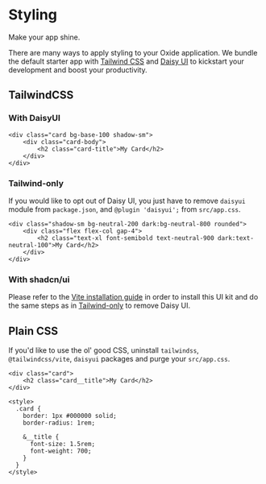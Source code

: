 # Styling

Make your app shine.

There are many ways to apply styling to your Oxide application. We bundle the default starter app with [Tailwind CSS](https://tailwindcss.com/) and [Daisy UI](https://daisyui.com/) to kickstart your development and boost your productivity.

## TailwindCSS

### With DaisyUI

```svelte twoslash
<div class="card bg-base-100 shadow-sm">
    <div class="card-body">
        <h2 class="card-title">My Card</h2>
    </div>
</div>
```

### Tailwind-only

If you would like to opt out of Daisy UI, you just have to remove `daisyui` module from `package.json`, and `@plugin 'daisyui';` from `src/app.css`.

```svelte twoslash
<div class="shadow-sm bg-neutral-200 dark:bg-neutral-800 rounded">
    <div class="flex flex-col gap-4">
        <h2 class="text-xl font-semibold text-neutral-900 dark:text-neutral-100">My Card</h2>
    </div>
</div>
```

### With shadcn/ui

Please refer to the [Vite installation guide](https://ui.shadcn.com/docs/installation/vite) in order to install this UI kit and do the same steps as in [Tailwind-only](/styling#tailwind-only) to remove Daisy UI.

## Plain CSS

If you'd like to use the ol' good CSS, uninstall `tailwindss`, `@tailwindcss/vite`, `daisyui` packages and purge your `src/app.css`.

```svelte twoslash
<div class="card">
    <h2 class="card__title">My Card</h2>
</div>

<style>
  .card {
    border: 1px #000000 solid;
    border-radius: 1rem;

    &__title {
      font-size: 1.5rem;
      font-weight: 700;
    }
  }
</style>
```
